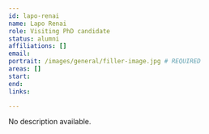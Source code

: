 ```yaml
---
id: lapo-renai
name: Lapo Renai
role: Visiting PhD candidate
status: alumni
affiliations: []
email:
portrait: /images/general/filler-image.jpg # REQUIRED
areas: []
start:
end:
links:

---
```


No description available.